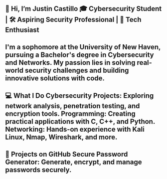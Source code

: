 👋 Hi, I’m Justin Castillo
🎓 Cybersecurity Student | 🛠️ Aspiring Security Professional | 🔐 Tech Enthusiast
-----------------------------------------------------------------------------------
I'm a sophomore at the University of New Haven, pursuing a Bachelor's degree in Cybersecurity and Networks. My passion lies in solving real-world security challenges and building innovative solutions with code.
-----------------------------------------------------------------------------------
💻 What I Do
Cybersecurity Projects: Exploring network analysis, penetration testing, and encryption tools.
Programming: Creating practical applications with C, C++, and Python.
Networking: Hands-on experience with Kali Linux, Nmap, Wireshark, and more.
-----------------------------------------------------------------------------------
🌟 Projects on GitHub
Secure Password Generator: Generate, encrypt, and manage passwords securely.
-----------------------------------------------------------------------------------
